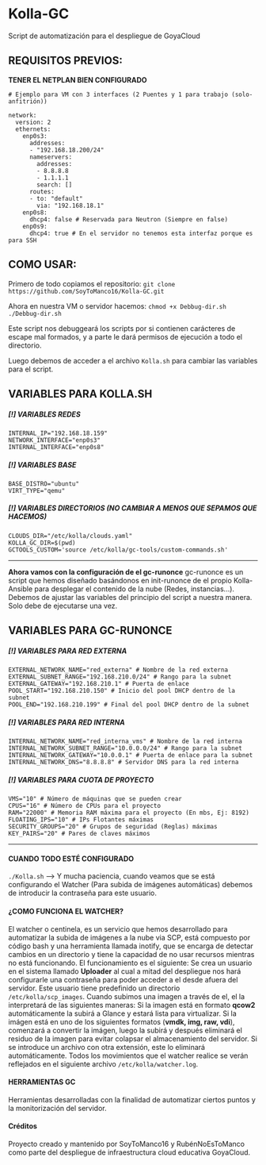 # Kolla-GC
Script de automatización para el despliegue de GoyaCloud

## REQUISITOS PREVIOS:
**TENER EL NETPLAN BIEN CONFIGURADO**

```shell
# Ejemplo para VM con 3 interfaces (2 Puentes y 1 para trabajo (solo-anfitrión)) 

network:
  version: 2
  ethernets:
    enp0s3:
      addresses:
      - "192.168.18.200/24"
      nameservers:
        addresses:
        - 8.8.8.8
        - 1.1.1.1
        search: []
      routes:
      - to: "default"
        via: "192.168.18.1"
    enp0s8:
      dhcp4: false # Reservada para Neutron (Siempre en false)
    enp0s9:
      dhcp4: true # En el servidor no tenemos esta interfaz porque es para SSH

```


## COMO USAR:
Primero de todo copiamos el repositorio:
`git clone https://github.com/SoyToManco16/Kolla-GC.git`

Ahora en nuestra VM o servidor hacemos:
`chmod +x Debbug-dir.sh`
`./Debbug-dir.sh`

Este script nos debuggeará los scripts por si contienen carácteres de escape 
mal formados, y a parte le dará permisos de ejecución a todo el directorio.

Luego debemos de acceder a el archivo `Kolla.sh` para cambiar las variables
para el script.

**VARIABLES PARA KOLLA.SH**
---
##### [!] VARIABLES REDES
```shell
INTERNAL_IP="192.168.18.159"
NETWORK_INTERFACE="enp0s3"
INTERNAL_INTERFACE="enp0s8"
```

##### [!] VARIABLES BASE
```shell
BASE_DISTRO="ubuntu"
VIRT_TYPE="qemu"
```

##### [!] VARIABLES DIRECTORIOS (NO CAMBIAR A MENOS QUE SEPAMOS QUE HACEMOS)
```shell
CLOUDS_DIR="/etc/kolla/clouds.yaml" 
KOLLA_GC_DIR=$(pwd)
GCTOOLS_CUSTOM='source /etc/kolla/gc-tools/custom-commands.sh'
```
---

**Ahora vamos con la configuración de el gc-runonce**
gc-runonce es un script que hemos diseñado basándonos en init-runonce de el propio Kolla-Ansible para desplegar el contenido de la nube (Redes, instancias...).
Debemos de ajustar las variables del principio del script a nuestra manera.
Solo debe de ejecutarse una vez.

**VARIABLES PARA GC-RUNONCE**
---
##### [!] VARIABLES PARA RED EXTERNA

```shell
EXTERNAL_NETWORK_NAME="red_externa" # Nombre de la red externa
EXTERNAL_SUBNET_RANGE="192.168.210.0/24" # Rango para la subnet
EXTERNAL_GATEWAY="192.168.210.1" # Puerta de enlace
POOL_START="192.168.210.150" # Inicio del pool DHCP dentro de la subnet
POOL_END="192.168.210.199" # Final del pool DHCP dentro de la subnet
```

##### [!] VARIABLES PARA RED INTERNA
```shell
INTERNAL_NETWORK_NAME="red_interna_vms" # Nombre de la red interna
INTERNAL_NETWORK_SUBNET_RANGE="10.0.0.0/24" # Rango para la subnet
INTERNAL_NETWORK_GATEWAY="10.0.0.1" # Puerta de enlace para la subnet
INTERNAL_NETWORK_DNS="8.8.8.8" # Servidor DNS para la red interna
```

##### [!] VARIABLES PARA CUOTA DE PROYECTO
```shell
VMS="10" # Número de máquinas que se pueden crear 
CPUS="16" # Número de CPUs para el proyecto
RAM="22000" # Memoria RAM máxima para el proyecto (En mbs, Ej: 8192)
FLOATING_IPS="10" # IPs Flotantes máximas
SECURITY_GROUPS="20" # Grupos de seguridad (Reglas) máximas
KEY_PAIRS="20" # Pares de claves máximos
```
---
#### CUANDO TODO ESTÉ CONFIGURADO 
`./Kolla.sh` --> Y mucha paciencia, cuando veamos que se está configurando el Watcher (Para subida de imágenes automáticas) debemos de introducir la contraseña para este usuario.

#### ¿COMO FUNCIONA EL WATCHER?
El watcher o centinela, es un servicio que hemos desarrollado para automatizar la subida de imágenes a la nube via SCP, está compuesto por código bash y una herramienta llamada inotify, que se encarga de detectar cambios en un directorio y tiene la capacidad de no usar recursos mientras no está funcionando.
El funcionamiento es el siguiente:
Se crea un usuario en el sistema llamado **Uploader** al cual a mitad del despliegue nos hará configurarle una contraseña para poder acceder a el desde afuera del servidor.
Este usuario tiene predefinido un directorio `/etc/kolla/scp_images`. Cuando subimos una imagen a través de el, el la interpretará de las siguientes maneras:
Si la imagen está en formato **qcow2** automáticamente la subirá a Glance y estará lista para virtualizar.
Si la imágen está en uno de los siguientes formatos (**vmdk, img, raw, vdi**), comenzará a convertir la imágen, luego la subirá y después eliminará el residuo de la imagen para evitar colapsar el almacenamiento del servidor.
Si se introduce un archivo con otra extensión, este lo eliminará automáticamente.
Todos los movimientos que el watcher realice se verán reflejados en el siguiente archivo `/etc/kolla/watcher.log`.

#### HERRAMIENTAS GC
Herramientas desarrolladas con la finalidad de automatizar ciertos puntos y la monitorización del servidor.



#### Créditos
Proyecto creado y mantenido por SoyToManco16 y RubénNoEsToManco como parte del despliegue de infraestructura cloud educativa GoyaCloud.
